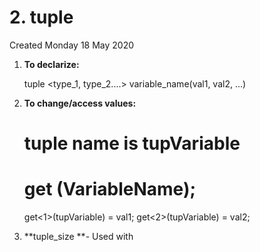 # 2. tuple
Created Monday 18 May 2020


1. **To declarize:**

	tuple <type_1, type_2....> variable_name(val1, val2, ...)



2. **To change/access values:**

	# tuple name is tupVariable
	
	# get <index> (VariableName);
	
	get<1>(tupVariable) = val1;	
	get<2>(tupVariable) = val2;



3. **tuple_size **- Used with


